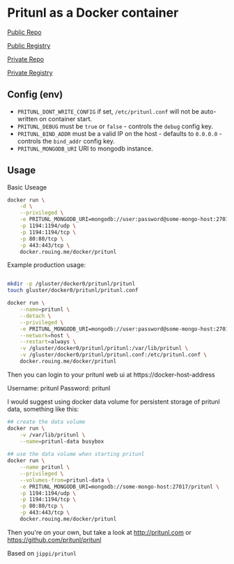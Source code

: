# Pritunl as a Docker container

[Public Repo](https://github.com/rouing/pritunl)

[Public Registry](https://hub.docker.com/r/rouing/pritunl/)


[Private Repo](https://git.rouing.me/docker/pritunl)

[Private Registry](https://docker.rouing.me/docker/pritunl/)

## Config (env)

- `PRITUNL_DONT_WRITE_CONFIG` if set, `/etc/pritunl.conf` will not be auto-written on container start.
- `PRITUNL_DEBUG` must be `true` or `false` - controls the `debug` config key.
- `PRITUNL_BIND_ADDR` must be a valid IP on the host - defaults to `0.0.0.0` - controls the `bind_addr` config key.
- `PRITUNL_MONGODB_URI` URI to mongodb instance.

## Usage

Basic Useage

```sh
docker run \
    -d \
    --privileged \
    -e PRITUNL_MONGODB_URI=mongodb://user:password@some-mongo-host:27017/pritunl \
    -p 1194:1194/udp \
    -p 1194:1194/tcp \
    -p 80:80/tcp \
    -p 443:443/tcp \
    docker.rouing.me/docker/pritunl
```

Example production usage:

```sh

mkdir -p /gluster/docker0/pritunl/pritunl
touch gluster/docker0/pritunl/pritunl.conf

docker run \
    --name=pritunl \
    --detach \
    --privileged \
    -e PRITUNL_MONGODB_URI=mongodb://user:password@some-mongo-host:27017/pritunl \
    --network=host \
    --restart=always \
    -v /gluster/docker0/pritunl/pritunl:/var/lib/pritunl \
    -v /gluster/docker0/pritunl/pritunl.conf:/etc/pritunl.conf \
    docker.rouing.me/docker/pritunl
```
    
Then you can login to your pritunl web ui at https://docker-host-address

Username: pritunl Password: pritunl

I would suggest using docker data volume for persistent storage of pritunl data, something like this:

```sh
## create the data volume
docker run \
    -v /var/lib/pritunl \
    --name=pritunl-data busybox
    
## use the data volume when starting pritunl
docker run \
    --name pritunl \
    --privileged \
    --volumes-from=pritunl-data \
    -e PRITUNL_MONGODB_URI=mongodb://some-mongo-host:27017/pritunl \
    -p 1194:1194/udp \
    -p 1194:1194/tcp \
    -p 80:80/tcp \
    -p 443:443/tcp \
    docker.rouing.me/docker/pritunl
```

Then you're on your own, but take a look at http://pritunl.com or https://github.com/pritunl/pritunl

Based on `jippi/pritunl`

